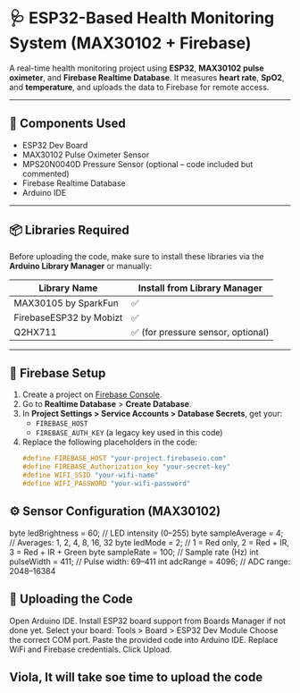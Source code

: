 # 🩺 ESP32-Based Health Monitoring System (MAX30102 + Firebase)

A real-time health monitoring project using **ESP32**, **MAX30102 pulse oximeter**, and **Firebase Realtime Database**. It measures **heart rate**, **SpO2**, and **temperature**, and uploads the data to Firebase for remote access.

---

## 🔧 Components Used

- ESP32 Dev Board  
- MAX30102 Pulse Oximeter Sensor  
- MPS20N0040D Pressure Sensor (optional – code included but commented)  
- Firebase Realtime Database  
- Arduino IDE  

---

## 📦 Libraries Required

Before uploading the code, make sure to install these libraries via the **Arduino Library Manager** or manually:

| Library Name              | Install from Library Manager |
|---------------------------|------------------------------|
| MAX30105 by SparkFun     | ✅                           |
| FirebaseESP32 by Mobizt  | ✅                           |
| Q2HX711                   | ✅ (for pressure sensor, optional) |

---

## 📲 Firebase Setup

1. Create a project on [Firebase Console](https://console.firebase.google.com/).
2. Go to **Realtime Database** > **Create Database**.
3. In **Project Settings > Service Accounts > Database Secrets**, get your:
   - `FIREBASE_HOST`
   - `FIREBASE_AUTH_KEY` (a legacy key used in this code)
4. Replace the following placeholders in the code:
   ```cpp
   #define FIREBASE_HOST "your-project.firebaseio.com"
   #define FIREBASE_Authorization_key "your-secret-key"
   #define WIFI_SSID "your-wifi-name"
   #define WIFI_PASSWORD "your-wifi-password"

## ⚙️ Sensor Configuration (MAX30102)
byte ledBrightness = 60;   // LED intensity (0–255)
byte sampleAverage = 4;    // Averages: 1, 2, 4, 8, 16, 32
byte ledMode = 2;          // 1 = Red only, 2 = Red + IR, 3 = Red + IR + Green
byte sampleRate = 100;     // Sample rate (Hz)
int pulseWidth = 411;      // Pulse width: 69–411
int adcRange = 4096;       // ADC range: 2048–16384

## 🚀 Uploading the Code

Open Arduino IDE.
Install ESP32 board support from Boards Manager if not done yet.
Select your board:
Tools > Board > ESP32 Dev Module
Choose the correct COM port.
Paste the provided code into Arduino IDE.
Replace WiFi and Firebase credentials.
Click Upload.

## Viola, It will take soe time to upload the code

